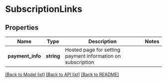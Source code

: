 # SubscriptionLinks

## Properties
Name | Type | Description | Notes
------------ | ------------- | ------------- | -------------
**payment_info** | **string** | Hosted page for setting payment information on subscription |

[[Back to Model list]](../../README.md#documentation-for-models) [[Back to API list]](../../README.md#documentation-for-api-endpoints) [[Back to README]](../../README.md)


